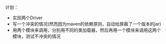计划：
* 实现两个Driver
* 写一个冲突的情况(然而因为maven的依赖原则，自动给屏蔽了一个版本的jar)
* 用两个模块来调用，分别用不同的类加载器，然后再用一个模块来调用这两个模块，测试不冲突的情况